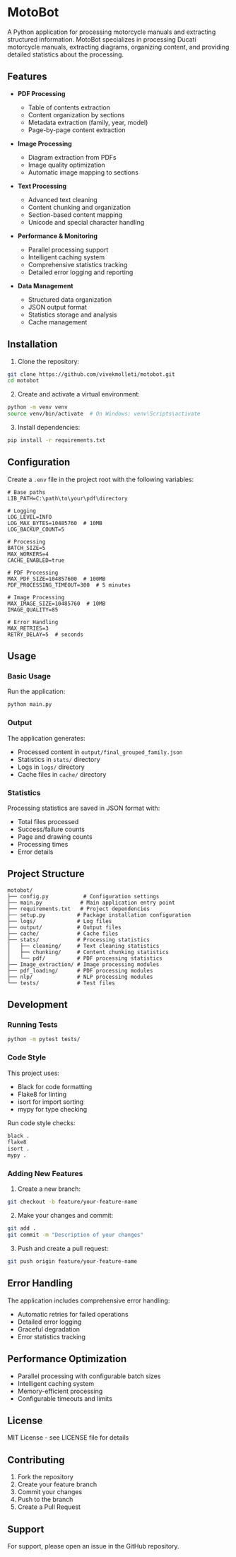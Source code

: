 # MotoBot

A Python application for processing motorcycle manuals and extracting structured information. MotoBot specializes in processing Ducati motorcycle manuals, extracting diagrams, organizing content, and providing detailed statistics about the processing.

## Features

- **PDF Processing**
  - Table of contents extraction
  - Content organization by sections
  - Metadata extraction (family, year, model)
  - Page-by-page content extraction

- **Image Processing**
  - Diagram extraction from PDFs
  - Image quality optimization
  - Automatic image mapping to sections

- **Text Processing**
  - Advanced text cleaning
  - Content chunking and organization
  - Section-based content mapping
  - Unicode and special character handling

- **Performance & Monitoring**
  - Parallel processing support
  - Intelligent caching system
  - Comprehensive statistics tracking
  - Detailed error logging and reporting

- **Data Management**
  - Structured data organization
  - JSON output format
  - Statistics storage and analysis
  - Cache management

## Installation

1. Clone the repository:
```bash
git clone https://github.com/vivekmolleti/motobot.git
cd motobot
```

2. Create and activate a virtual environment:
```bash
python -m venv venv
source venv/bin/activate  # On Windows: venv\Scripts\activate
```

3. Install dependencies:
```bash
pip install -r requirements.txt
```

## Configuration

Create a `.env` file in the project root with the following variables:

```env
# Base paths
LIB_PATH=C:\path\to\your\pdf\directory

# Logging
LOG_LEVEL=INFO
LOG_MAX_BYTES=10485760  # 10MB
LOG_BACKUP_COUNT=5

# Processing
BATCH_SIZE=5
MAX_WORKERS=4
CACHE_ENABLED=true

# PDF Processing
MAX_PDF_SIZE=104857600  # 100MB
PDF_PROCESSING_TIMEOUT=300  # 5 minutes

# Image Processing
MAX_IMAGE_SIZE=10485760  # 10MB
IMAGE_QUALITY=85

# Error Handling
MAX_RETRIES=3
RETRY_DELAY=5  # seconds
```

## Usage

### Basic Usage

Run the application:
```bash
python main.py
```

### Output

The application generates:
- Processed content in `output/final_grouped_family.json`
- Statistics in `stats/` directory
- Logs in `logs/` directory
- Cache files in `cache/` directory

### Statistics

Processing statistics are saved in JSON format with:
- Total files processed
- Success/failure counts
- Page and drawing counts
- Processing times
- Error details

## Project Structure

```
motobot/
├── config.py           # Configuration settings
├── main.py            # Main application entry point
├── requirements.txt   # Project dependencies
├── setup.py          # Package installation configuration
├── logs/             # Log files
├── output/           # Output files
├── cache/            # Cache files
├── stats/            # Processing statistics
│   ├── cleaning/     # Text cleaning statistics
│   ├── chunking/     # Content chunking statistics
│   └── pdf/          # PDF processing statistics
├── Image_extraction/ # Image processing modules
├── pdf_loading/      # PDF processing modules
├── nlp/              # NLP processing modules
└── tests/            # Test files
```

## Development

### Running Tests

```bash
python -m pytest tests/
```

### Code Style

This project uses:
- Black for code formatting
- Flake8 for linting
- isort for import sorting
- mypy for type checking

Run code style checks:
```bash
black .
flake8
isort .
mypy .
```

### Adding New Features

1. Create a new branch:
```bash
git checkout -b feature/your-feature-name
```

2. Make your changes and commit:
```bash
git add .
git commit -m "Description of your changes"
```

3. Push and create a pull request:
```bash
git push origin feature/your-feature-name
```

## Error Handling

The application includes comprehensive error handling:
- Automatic retries for failed operations
- Detailed error logging
- Graceful degradation
- Error statistics tracking

## Performance Optimization

- Parallel processing with configurable batch sizes
- Intelligent caching system
- Memory-efficient processing
- Configurable timeouts and limits

## License

MIT License - see LICENSE file for details

## Contributing

1. Fork the repository
2. Create your feature branch
3. Commit your changes
4. Push to the branch
5. Create a Pull Request

## Support

For support, please open an issue in the GitHub repository. 

